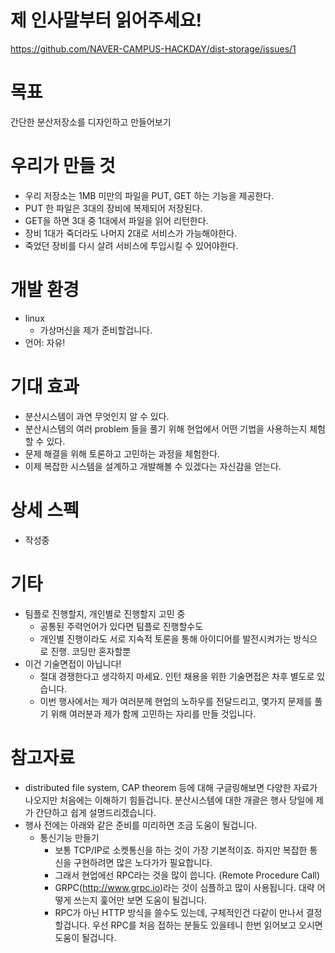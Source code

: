 # 제 인사말부터 읽어주세요!
https://github.com/NAVER-CAMPUS-HACKDAY/dist-storage/issues/1


# 목표
간단한 분산저장소를 디자인하고 만들어보기

# 우리가 만들 것
- 우리 저장소는 1MB 미만의 파일을 PUT, GET 하는 기능을 제공한다.
- PUT 한 파일은 3대의 장비에 복제되어 저장된다.
- GET을 하면 3대 중 1대에서 파일을 읽어 리턴한다.
- 장비 1대가 죽더라도 나머지 2대로 서비스가 가능해야한다.
- 죽었던 장비를 다시 살려 서비스에 투입시킬 수 있어야한다.

# 개발 환경
- linux
   - 가상머신을 제가 준비할겁니다.
- 언어: 자유!

# 기대 효과
- 분산시스템이 과연 무엇인지 알 수 있다.
- 분산시스템의 여러 problem 들을 풀기 위해 현업에서 어떤 기법을 사용하는지 체험할 수 있다.
- 문제 해결을 위해 토론하고 고민하는 과정을 체험한다.
- 이제 복잡한 시스템을 설계하고 개발해볼 수 있겠다는 자신감을 얻는다.

# 상세 스펙
- 작성중

# 기타
- 팀플로 진행할지, 개인별로 진행할지 고민 중
   - 공통된 주력언어가 있다면 팀플로 진행할수도
   - 개인별 진행이라도 서로 지속적 토론을 통해 아이디어를 발전시켜가는 방식으로 진행. 코딩만 혼자할뿐
- 이건 기술면접이 아닙니다!
   - 절대 경쟁한다고 생각하지 마세요. 인턴 채용을 위한 기술면접은 차후 별도로 있습니다. 
   - 이번 행사에서는 제가 여러분께 현업의 노하우를 전달드리고, 몇가지 문제를 풀기 위해 여러분과 제가 함께 고민하는 자리를 만들 것입니다.

# 참고자료
- distributed file system, CAP theorem 등에 대해 구글링해보면 다양한 자료가 나오지만 처음에는 이해하기 힘들겁니다. 분산시스템에 대한 개괄은 행사 당일에 제가 간단하고 쉽게 설명드리겠습니다.
- 행사 전에는 아래와 같은 준비를 미리하면 조금 도움이 될겁니다.
   - 통신기능 만들기
      - 보통 TCP/IP로 소켓통신을 하는 것이 가장 기본적이죠. 하지만 복잡한 통신을 구현하려면 많은 노다가가 필요합니다.
	  - 그래서 현업에선 RPC라는 것을 많이 씁니다. (Remote Procedure Call)
	  - GRPC(http://www.grpc.io)라는 것이 심플하고 많이 사용됩니다. 대략 어떻게 쓰는지 훑어만 보면 도움이 될겁니다.
	  - RPC가 아닌 HTTP 방식을 쓸수도 있는데, 구체적인건 다같이 만나서 결정할겁니다. 우선 RPC를 처음 접하는 분들도 있을테니 한번 읽어보고 오시면 도움이 될겁니다.
